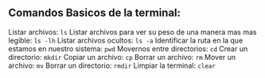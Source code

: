 ## Comandos Basicos de la terminal: 

Listar archivos: ` ls `
Listar archivos para ver su peso de una manera mas mas legible: ` ls -lh `
Listar archivos ocultos: ` ls -a `
Identificar la ruta en la que estamos en nuestro sistema: ` pwd `
Movernos entre directorios: ` cd `
Crear un directorio: ` mkdir `
Copiar un archivo: ` cp `
Borrar un archivo: ` rm `
Mover un archivo: ` mv `
Borrar un directorio: ` rmdir `
Limpiar la terminal: ` clear `
